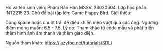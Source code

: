 Họ và tên sinh viên: Phạm Bảo Hân
MSSV: 23020604.
Lớp học phần: INT2215 23.
Chủ đề bài tập lớn: Game Flappy Bird.
Giới thiệu:

Dùng space hoặc chuột trái để điều khiển mèo vượt qua các ống.
Ngưỡng điểm mong muốn: 6.5 - 7.5.
Lý do:
Tham khảo từ code mẫu và phát triển thêm hình ảnh âm thanh và thêm giao diện.

Nguồn tham khảo:
https://lazyfoo.net/tutorials/SDL/

